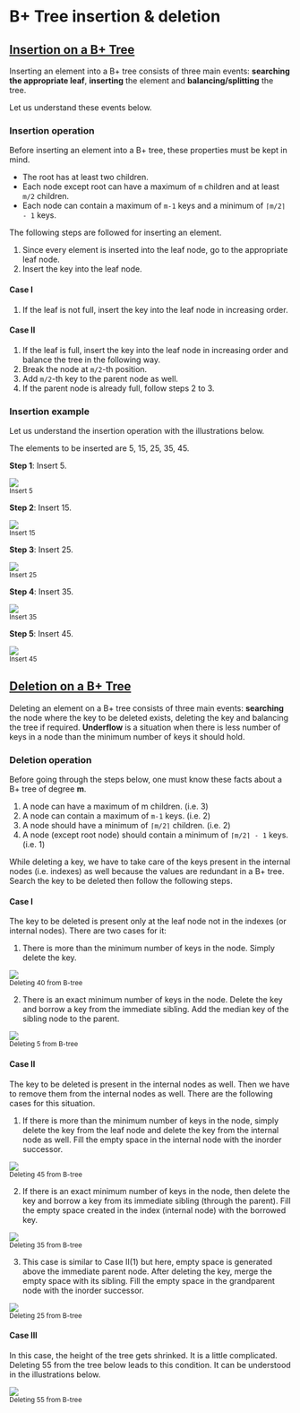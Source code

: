 # B+ Tree insertion & deletion

## [Insertion on a B+ Tree](https://www.programiz.com/dsa/insertion-on-a-b-plus-tree/)

Inserting an element into a B+ tree consists of three main events:
**searching the appropriate leaf**, **inserting** the element and
**balancing/splitting** the tree.

Let us understand these events below.

### Insertion operation

Before inserting an element into a B+ tree, these properties must be kept in
mind.

- The root has at least two children.
- Each node except root can have a maximum of `m` children and at least `m/2`
  children.
- Each node can contain a maximum of `m-1` keys and a minimum of `⌈m/2⌉ - 1`
  keys.

The following steps are followed for inserting an element.

1. Since every element is inserted into the leaf node, go to the appropriate
  leaf node.
2. Insert the key into the leaf node.

#### Case I

1. If the leaf is not full, insert the key into the leaf node in increasing
  order.

#### Case II

1. If the leaf is full, insert the key into the leaf node in increasing order
  and balance the tree in the following way.
2. Break the node at `m/2`-th position.
3. Add `m/2`-th key to the parent node as well.
4. If the parent node is already full, follow steps 2 to 3.

### Insertion example

Let us understand the insertion operation with the illustrations below.

The elements to be inserted are 5, 15, 25, 35, 45.

**Step 1**: Insert 5.

![](https://cdn.programiz.com/sites/tutorial2program/files/insert-1-b+tree.png)<br><small>Insert 5</small>

**Step 2**: Insert 15.

![](https://cdn.programiz.com/sites/tutorial2program/files/insert-2-b+tree.png)<br><small>Insert 15</small>

**Step 3**: Insert 25.

![](https://cdn.programiz.com/sites/tutorial2program/files/insert-3-b+tree.png)<br><small>Insert 25</small>

**Step 4**: Insert 35.

![](https://cdn.programiz.com/sites/tutorial2program/files/insert-4-b+tree.png)<br><small>Insert 35</small>

**Step 5**: Insert 45.

![](https://cdn.programiz.com/sites/tutorial2program/files/insert-5-b+tree.png)<br><small>Insert 45</small>

## [Deletion on a B+ Tree](https://www.programiz.com/dsa/deletion-from-a-b-plus-tree/)

Deleting an element on a B+ tree consists of three main events: **searching**
the node where the key to be deleted exists, deleting the key and balancing the
tree if required. **Underflow** is a situation when there is less number of keys
in a node than the minimum number of keys it should hold.

### Deletion operation

Before going through the steps below, one must know these facts about a B+ tree
of degree **m**.

1. A node can have a maximum of m children. (i.e. 3)
2. A node can contain a maximum of `m-1` keys. (i.e. 2)
3. A node should have a minimum of `⌈m/2⌉` children. (i.e. 2)
4. A node (except root node) should contain a minimum of `⌈m/2⌉ - 1` keys.
  (i.e. 1)

While deleting a key, we have to take care of the keys present in the internal
nodes (i.e. indexes) as well because the values are redundant in a B+ tree.
Search the key to be deleted then follow the following steps.

#### Case I

The key to be deleted is present only at the leaf node not in the indexes (or
internal nodes). There are two cases for it:

1. There is more than the minimum number of keys in the node. Simply delete the
  key.

![](https://cdn.programiz.com/sites/tutorial2program/files/deletion-1-b+tree.png)<br><small>Deleting 40 from B-tree</small>

2. There is an exact minimum number of keys in the node. Delete the key and
  borrow a key from the immediate sibling. Add the median key of the sibling
  node to the parent.

![](https://cdn.programiz.com/sites/tutorial2program/files/deletion-2-b+tree.png)<br><small>Deleting 5 from B-tree</small>

#### Case II

The key to be deleted is present in the internal nodes as well. Then we have to
remove them from the internal nodes as well. There are the following cases for
this situation.

1. If there is more than the minimum number of keys in the node, simply delete
  the key from the leaf node and delete the key from the internal node as well.
  Fill the empty space in the internal node with the inorder successor.

![](https://cdn.programiz.com/sites/tutorial2program/files/deletion-3-b+tree_0.png)<br><small>Deleting 45 from B-tree</small>

2. If there is an exact minimum number of keys in the node, then delete the key
  and borrow a key from its immediate sibling (through the parent). Fill the
  empty space created in the index (internal node) with the borrowed key.

![](https://cdn.programiz.com/sites/tutorial2program/files/deletion-4-b+tree_0.png)<br><small>Deleting 35 from B-tree</small>

3. This case is similar to Case II(1) but here, empty space is generated above
  the immediate parent node. After deleting the key, merge the empty space with
  its sibling. Fill the empty space in the grandparent node with the inorder
  successor.

![](https://cdn.programiz.com/sites/tutorial2program/files/deletion-5-b+tree_0.png)<br><small>Deleting 25 from B-tree</small>

#### Case III

In this case, the height of the tree gets shrinked. It is a little complicated.
Deleting 55 from the tree below leads to this condition. It can be understood in
the illustrations below.

![](https://cdn.programiz.com/sites/tutorial2program/files/deletion-6-b+tree_0.png)<br><small>Deleting 55 from B-tree</small>
